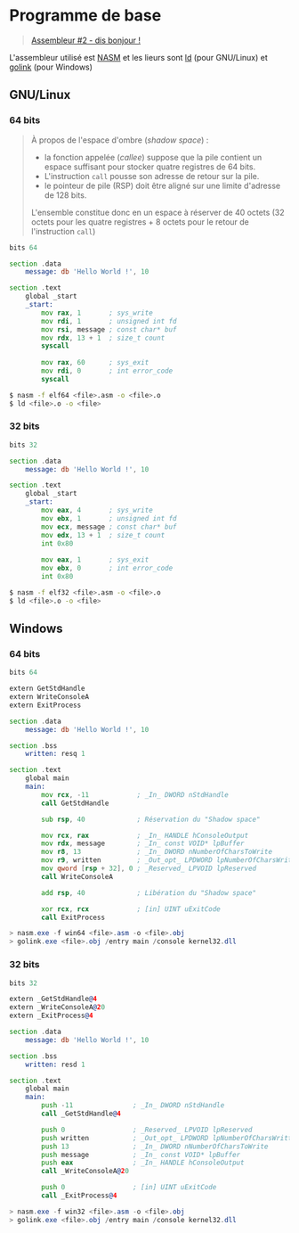 # Programme de base

> [Assembleur #2 - dis bonjour !](https://www.youtube.com/watch?v=22UPjfgyRzI)

L'assembleur utilisé est [NASM](https://nasm.us/) et les lieurs sont [ld](https://www.gnu.org/software/binutils/) (pour GNU/Linux) et [golink](http://godevtool.com/) (pour Windows)

## GNU/Linux

### 64 bits

> À propos de l'espace d'ombre (_shadow space_) :
>
> - la fonction appelée (_callee_) suppose que la pile contient un espace suffisant pour stocker quatre registres de 64 bits.
> - L'instruction `call` pousse son adresse de retour sur la pile.
> - le pointeur de pile (RSP) doit être aligné sur une limite d'adresse de 128 bits.
>
> L'ensemble constitue donc en un espace à réserver de 40 octets (32 octets pour les quatre registres + 8 octets pour le retour de l'instruction `call`)

```asm
bits 64

section .data
    message: db 'Hello World !', 10

section .text
    global _start
    _start:
        mov rax, 1       ; sys_write
        mov rdi, 1       ; unsigned int fd
        mov rsi, message ; const char* buf
        mov rdx, 13 + 1  ; size_t count
        syscall
        
        mov rax, 60      ; sys_exit
        mov rdi, 0       ; int error_code
        syscall
```
```bash
$ nasm -f elf64 <file>.asm -o <file>.o
$ ld <file>.o -o <file>
```

### 32 bits

```asm
bits 32

section .data
    message: db 'Hello World !', 10

section .text
    global _start
    _start:
        mov eax, 4       ; sys_write
        mov ebx, 1       ; unsigned int fd
        mov ecx, message ; const char* buf
        mov edx, 13 + 1  ; size_t count
        int 0x80
        
        mov eax, 1       ; sys_exit
        mov ebx, 0       ; int error_code
        int 0x80
```
```bash
$ nasm -f elf32 <file>.asm -o <file>.o
$ ld <file>.o -o <file>
```

## Windows

### 64 bits

```asm
bits 64

extern GetStdHandle
extern WriteConsoleA
extern ExitProcess

section .data
	message: db 'Hello World !', 10

section .bss
	written: resq 1

section .text
	global main
	main:
		mov rcx, -11            ; _In_ DWORD nStdHandle
		call GetStdHandle

		sub rsp, 40             ; Réservation du "Shadow space"

		mov rcx, rax            ; _In_ HANDLE hConsoleOutput
		mov rdx, message        ; _In_ const VOID* lpBuffer
		mov r8, 13              ; _In_ DWORD nNumberOfCharsToWrite
		mov r9, written         ; _Out_opt_ LPDWORD lpNumberOfCharsWritten
		mov qword [rsp + 32], 0 ; _Reserved_ LPVOID lpReserved
		call WriteConsoleA

		add rsp, 40             ; Libération du "Shadow space"

		xor rcx, rcx            ; [in] UINT uExitCode
		call ExitProcess
```
```powershell
> nasm.exe -f win64 <file>.asm -o <file>.obj
> golink.exe <file>.obj /entry main /console kernel32.dll
```

### 32 bits

```asm
bits 32

extern _GetStdHandle@4
extern _WriteConsoleA@20
extern _ExitProcess@4

section .data
	message: db 'Hello World !', 10

section .bss
	written: resd 1

section .text
	global main
	main:
		push -11               ; _In_ DWORD nStdHandle
		call _GetStdHandle@4

		push 0                 ; _Reserved_ LPVOID lpReserved
		push written           ; _Out_opt_ LPDWORD lpNumberOfCharsWritten
		push 13                ; _In_ DWORD nNumberOfCharsToWrite
		push message           ; _In_ const VOID* lpBuffer
		push eax               ; _In_ HANDLE hConsoleOutput
		call _WriteConsoleA@20

		push 0                 ; [in] UINT uExitCode
		call _ExitProcess@4
```
```powershell
> nasm.exe -f win32 <file>.asm -o <file>.obj
> golink.exe <file>.obj /entry main /console kernel32.dll
```
